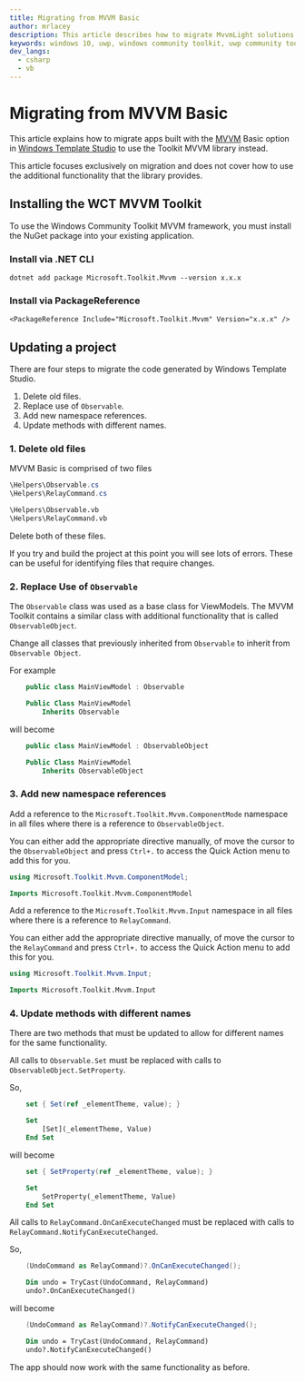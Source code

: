 ```yaml
---
title: Migrating from MVVM Basic
author: mrlacey
description: This article describes how to migrate MvvmLight solutions to the Windows Community Toolkit MVVM framework.
keywords: windows 10, uwp, windows community toolkit, uwp community toolkit, uwp toolkit, mvvm, mvvmbasic, MVVM Basic, net core, net standard, Windows Template Studio, WinTS
dev_langs:
  - csharp
  - vb
---
```


# Migrating from MVVM Basic

This article explains how to migrate apps built with the [MVVM](https://github.com/microsoft/WindowsTemplateStudio/blob/dev/docs/UWP/frameworks/mvvmbasic.md) Basic option in [Windows Template Studio](https://marketplace.visualstudio.com/items?itemName=WASTeamAccount.WindowsTemplateStudio) to use the Toolkit MVVM library instead.

This article focuses exclusively on migration and does not cover how to use the additional functionality that the library provides.

## Installing the WCT MVVM Toolkit

To use the Windows Community Toolkit MVVM framework, you must install the NuGet package into your existing application.

### Install via .NET CLI

```
dotnet add package Microsoft.Toolkit.Mvvm --version x.x.x
```

### Install via PackageReference

```
<PackageReference Include="Microsoft.Toolkit.Mvvm" Version="x.x.x" />
```

## Updating a project

There are four steps to migrate the code generated by Windows Template Studio.

1. Delete old files.
2. Replace use of `Observable`.
3. Add new namespace references.
4. Update methods with different names.

### 1. Delete old files

MVVM Basic is comprised of two files

```csharp
\Helpers\Observable.cs
\Helpers\RelayCommand.cs
```
```vb
\Helpers\Observable.vb
\Helpers\RelayCommand.vb
```

Delete both of these files.

If you try and build the project at this point you will see lots of errors. These can be useful for identifying files that require changes.

### 2. Replace Use of `Observable`

The `Observable` class was used as a base class for ViewModels. The MVVM Toolkit contains a similar class with additional functionality that is called `ObservableObject`.

Change all classes that previously inherited from `Observable` to inherit from `Observable Object`.

For example

```csharp
    public class MainViewModel : Observable
```
```vb
    Public Class MainViewModel
        Inherits Observable
```

will become

```csharp
    public class MainViewModel : ObservableObject
```
```vb
    Public Class MainViewModel
        Inherits ObservableObject
```

### 3. Add new namespace references

Add a reference to the `Microsoft.Toolkit.Mvvm.ComponentMode` namespace in all files where there is a reference to `ObservableObject`.

You can either add the appropriate directive manually, of move the cursor to the `ObservableObject` and press `Ctrl+.` to access the Quick Action menu to add this for you.

```csharp
using Microsoft.Toolkit.Mvvm.ComponentModel;
```
```vb
Imports Microsoft.Toolkit.Mvvm.ComponentModel
```

Add a reference to the `Microsoft.Toolkit.Mvvm.Input` namespace in all files where there is a reference to `RelayCommand`.

You can either add the appropriate directive manually, of move the cursor to the `RelayCommand` and press `Ctrl+.` to access the Quick Action menu to add this for you.

```csharp
using Microsoft.Toolkit.Mvvm.Input;
```
```vb
Imports Microsoft.Toolkit.Mvvm.Input
```

### 4. Update methods with different names

There are two methods that must be updated to allow for different names for the same functionality.

All calls to `Observable.Set` must be replaced with calls to `ObservableObject.SetProperty`.

So,

```csharp
    set { Set(ref _elementTheme, value); }
```
```vb
    Set
        [Set](_elementTheme, Value)
    End Set
```

will become

```csharp
    set { SetProperty(ref _elementTheme, value); }
```
```vb
    Set
        SetProperty(_elementTheme, Value)
    End Set
```

All calls to `RelayCommand.OnCanExecuteChanged` must be replaced with calls to `RelayCommand.NotifyCanExecuteChanged`.

So,

```csharp
    (UndoCommand as RelayCommand)?.OnCanExecuteChanged();
```
```vb
    Dim undo = TryCast(UndoCommand, RelayCommand)
    undo?.OnCanExecuteChanged()
```

will become

```csharp
    (UndoCommand as RelayCommand)?.NotifyCanExecuteChanged();
```
```vb
    Dim undo = TryCast(UndoCommand, RelayCommand)
    undo?.NotifyCanExecuteChanged()
```

The app should now work with the same functionality as before.
